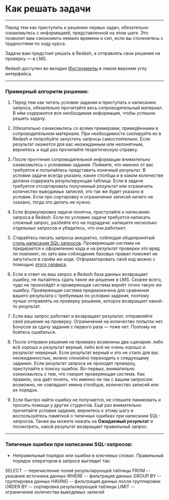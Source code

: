 # Как решать задачи

* * *

Перед тем как приступить к решению первых задач, обязательно ознакомьтесь с информацией, представленной на этом шаге. Это позволит вам сэкономить немало времени и сил, если вы столкнетесь с трудностями по ходу курса.

Задачи вам предстоит решать в Redash, а отправлять свои решения на проверку — в LMS.

Redash доступен во вкладке [Инструменты](https://lab.karpov.courses/learning/152/services/) в левом верхнем углу интерфейса.

* * *

### Примерный алгоритм решения:

1.  Перед тем как читать условие задания и приступать к написанию запроса, обязательно прочитайте весь сопроводительный материал. В нём содержится вся необходимая информация, чтобы успешно решить задачу.
2.  Обязательно ознакомьтесь со всеми примерами, приведёнными в сопроводительном материале. При необходимости скопируйте их в Redash и попробуйте запустить запросы самостоятельно. Если результат окажется для вас неожиданным или непонятным, вернитесь и ещё раз прочитайте теоретическую справку.
3.  После прочтения сопроводительной информации внимательно ознакомьтесь с условиями задания. Поймите, что именно от вас требуется и попытайтесь представить конечный результат. В условии задачи всегда указано, какие столбцы и в каком количестве должна содержать результирующая таблица. Если в задаче требуется отсортировать полученный результат или ограничить количество выводимых записей, это так же будет указано в условии. Если про сортировку и ограничение записей ничего не сказано, тогда это делать не нужно.
4.  Если формулировка задачи понятна, приступайте к написанию запроса в Redash. Если по условию задачи требуется написать сложный запрос, разбейте его на подзадачи: напишите несколько отдельных запросов и убедитесь, что они работают.
5.  Старайтесь писать запросы аккуратно, соблюдая общепринятый [стиль написания SQL-запросов](https://www.sqlstyle.guide/ru/). Проверяющая система не придирается к оформлению кода и на результат проверки это вряд ли повлияет, но зато вам соблюдение базовых правил поможет не запутаться в своём же коде. Отформатировать свой код можно с помощью [этого сервиса](https://codebeautify.org/sqlformatter).  
    
6.  Если в ответ на ваш запрос в Redash база данных возвращает ошибку, не пытайтесь сдать такое же решение в LMS. Скорее всего, чудо не произойдёт и проверяющая система вернёт точно такую же ошибку. Проверяющая система предназначена для сравнения вашего результата с требуемым по условию задания, поэтому лучше отправлять на проверку решение, которое возвращает какой-то результат.  
    
7.  Если ваш запрос работает и возвращает результат, отправляйте своё решение на проверку. Ограничений на количество попыток нет. Бонусов за сдачу задания с первого раза — тоже нет. Поэтому не бойтесь ошибаться.
8.  После отправки решения на проверку возможны два сценария: либо всё хорошо и результат верный, либо всё не очень хорошо и результат неверный. Если результат верный и это не стало для вас неожиданностью, можно спокойно переходить к следующему заданию. Если результат запроса не проходит проверку, приступайте к поиску ошибок. Во-первых, внимательно ознакомьтесь с тем, что говорит проверяющая система. Как правило, она даёт понять, что именно не так с вашим запросом: возможно, не совпадают имена столбцов, количество записей или их порядок.
9.  Если быстро найти ошибку не получается, не спешите паниковать и просить помощи у других студентов. Ещё раз внимательно прочитайте условия задания, вернитесь к этому шагу и воспользуйтесь памяткой о типичных ошибках при написании SQL-запросов. Также вы можете нажать на **Ожидаемый результат** и посмотреть, какой результат возвращает правильный запрос.   

* * *

### Типичные ошибки при написании SQL-запросов:

*   Неправильный порядок или ошибки в ключевых словах. Правильный порядок операторов в запросе выглядит так:

SELECT \-- перечисление полей результирующей таблицы FROM \-- указание источника данных WHERE \-- фильтрация данных GROUP BY \-- группировка данных HAVING \-- фильтрация данных после группировки ORDER BY \-- сортировка результирующей таблицы LIMIT \-- ограничение количества выводимых записей